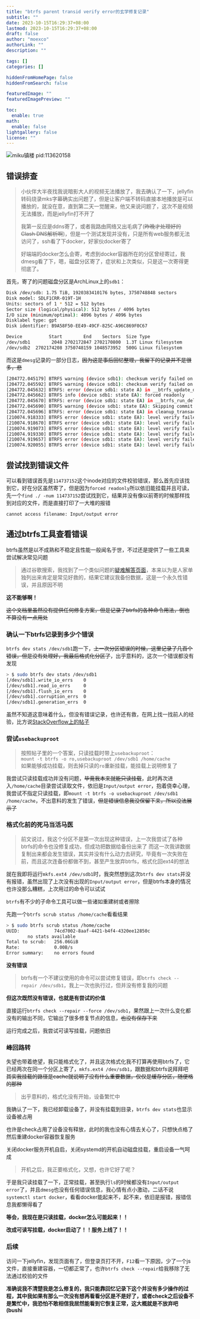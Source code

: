 ```yaml
---
title: "btrfs parent transid verify error的玄学修复记录"
subtitle: ""
date: 2023-10-15T16:29:37+08:00
lastmod: 2023-10-15T16:29:37+08:00
draft: false
author: "moexco"
authorLink: ""
description: ""

tags: []
categories: []

hiddenFromHomePage: false
hiddenFromSearch: false

featuredImage: ""
featuredImagePreview: ""

toc:
  enable: true
math:
  enable: false
lightgallery: false
license: ""
---
```

![miku镇楼 pid:113620158](/btrfs_parent_transid_verify_error/寒くて袖に手を入れてるミクちゃんが見たい_113620158.png)

## 错误排查

> 小伙伴大半夜找我说暗影大人的视频无法播放了，我去确认了一下，jellyfin转码烧录mks字幕确实出问题了，但是让客户端不转码直接本地播放是可以播放的，就没在意，直到第二天一觉醒来，他又来说问题了，这次不是视频无法播放，而是jellyfin打不开了
>
> 我第一反应是ddns寄了，或者我路由网络又出毛病了(~~昨晚才处理好的Clash DNS解析啊~~)，但是一个测试发现并没有，只是所有web服务都无法访问了，ssh看了下docker，好家伙docker寄了
>
> 好端端的docker怎么会寄，考虑到docker容器所在的分区曾经寄过，我dmesg看了下，嗯，磁盘分区寄了，症状和上次类似，只是这一次寄得更彻底了。

首先，寄了的问题磁盘分区是ArchLinux上的`sdb1`：
```sh
Disk /dev/sdb: 1.75 TiB, 1920383410176 bytes, 3750748848 sectors
Disk model: SDLF1CRR-019T-1H
Units: sectors of 1 * 512 = 512 bytes
Sector size (logical/physical): 512 bytes / 4096 bytes
I/O size (minimum/optimal): 4096 bytes / 4096 bytes
Disklabel type: gpt
Disk identifier: B9A58F50-EE49-49CF-825C-A96C869F0C67

Device          Start        End    Sectors  Size Type
/dev/sdb1        2048 2702172847 2702170800  1.3T Linux filesystem
/dev/sdb2  2702174208 3750748159 1048573952  500G Linux filesystem
```

而这是`dmesg`记录的一部分日志，~~因为这是事后回忆整理，我留下的记录并不是很多，悲~~
```sh
[204772.045179] BTRFS warning (device sdb1): checksum verify failed on logical 114737152 mirror 1 wanted 0xa1e021a8 found 0x0944aebf level 0
[204772.045592] BTRFS warning (device sdb1): checksum verify failed on logical 114737152 mirror 2 wanted 0xa1e021a8 found 0x0944aebf level 0
[204772.045632] BTRFS: error (device sdb1: state A) in __btrfs_update_delayed_inode:1065: errno=-5 IO failure
[204772.045662] BTRFS info (device sdb1: state EA): forced readonly
[204772.045670] BTRFS: error (device sdb1: state EA) in __btrfs_run_delayed_items:1156: errno=-5 IO failure
[204772.045690] BTRFS warning (device sdb1: state EA): Skipping commit of aborted transaction.
[204772.045696] BTRFS: error (device sdb1: state EA) in cleanup_transaction:1997: errno=-5 IO failure
[210074.918333] BTRFS error (device sdb1: state EA): level verify failed on logical 771833856 mirror 1 wanted 1 found 0
[210074.918670] BTRFS error (device sdb1: state EA): level verify failed on logical 771833856 mirror 2 wanted 1 found 0
[210074.919073] BTRFS error (device sdb1: state EA): level verify failed on logical 771833856 mirror 1 wanted 1 found 0
[210074.919330] BTRFS error (device sdb1: state EA): level verify failed on logical 771833856 mirror 2 wanted 1 found 0
[210074.919657] BTRFS error (device sdb1: state EA): level verify failed on logical 771833856 mirror 1 wanted 1 found 0
[210074.920055] BTRFS error (device sdb1: state EA): level verify failed on logical 771833856 mirror 2 wanted 1 found 0
```

## 尝试找到错误文件

可以看到错误首先是`114737152`这个inode对应的文件校验错误，那么首先应该找到它，好在分区虽然寄了，但是因为`forced readonly`所以依旧能挂载并且可读，先一个`find ./ -num 114737152`尝试找到它，结果并没有像以前寄的时候那样找到对应的文件，而是直接打印了一大堆的报错
```sh
cannot access filename: Input/output error
```

## 通过btrfs工具查看错误

btrfs虽然是以不成熟和不稳定且性能一般闻名于世，不过还是提供了一些工具来尝试解决常见问题

>通过谷歌搜索，我找到了一个类似问题的[疑难解答页面](https://btrfs.readthedocs.io/en/latest/trouble-index.html#error-parent-transid-verify-error)，本来以为是人家单独列出来肯定是常见好救的，结果它建议我备份数据，这是一个永久性错误，并且原因不明

**这不能够啊！**

~~这个文档里虽然没有提供任何修复方案，但是记录了btrfs的各种命令用法，倒也不算没有一点用处~~

### 确认一下btrfs记录到多少个错误

`btrfs dev stats /dev/sdb1`跑一下，~~上一次分区错误的时候，这里记录了几百个错误，但是没有处理好，我最后格式化分区了~~，出乎意料的，这次一个错误都没有发现
```sh
> $ sudo btrfs dev stats /dev/sdb1
[/dev/sdb1].write_io_errs    0
[/dev/sdb1].read_io_errs     0
[/dev/sdb1].flush_io_errs    0
[/dev/sdb1].corruption_errs  0
[/dev/sdb1].generation_errs  0
```

虽然不知道这意味着什么，但没有错误记录，也许还有救，在网上找一找前人的经验，比方说[StackOverflow上的帖子](https://stackoverflow.com/questions/46472439/fix-btrfs-btrfs-parent-transid-verify-failed-on)

### 尝试`usebackuproot`

>按照帖子里的一个答案，只读挂载时带上`usebackuproot`：  
>`mount -t btrfs -o ro,usebackuproot /dev/sdb1 /home/cache`  
>如果能够成功挂载，则去掉只读的`ro`重新挂载，能挂载上说明修复了

我尝试只读挂载成功并没有问题，~~毕竟我本来就能只读挂载~~，此时再次进入`/home/cache`目录尝试读取文件，依旧是`Input/output error`，抱着侥幸心理，我尝试不指定只读挂载，即`mount -t btrfs -o usebackuproot /dev/sdb1 /home/cache`，不出意料的发生了错误，~~但是错误信息我没保留下来，所以没法展示了~~

### 格式化前的死马当活马医

> 前文说过，我这个分区不是第一次出现这种错误，上一次我尝试了各种btrfs的命令也没修复成功，但成功把数据给备份出来了
> 而这一次我讲数据复制出来都会发生错误，其实并没有什么动力去研究，毕竟有一次失败在前，而且这次连备份都做不到，甚至产生放弃btrfs，格式化回ext4的想法

就在我即将运行`mkfs.ext4 /dev/sdb1`时，我突然想到这次`btrfs dev stats`并没有报错，虽然出现了上次没有出现的`Input/output error`，但是btrfs本身的情况也许没那么糟糕，上次用过的命令可以试试

`btrfs`有不少的子命令工具可以做一些诸如重建树或者擦除

先跑一个`btrfs scrub status /home/cache`看看结果
```sh
> $ sudo btrfs scrub status /home/cache
UUID:             74cd7002-8aaf-4421-b4f4-4320ee12850c
        no stats available
Total to scrub:   256.06GiB
Rate:             0.00B/s
Error summary:    no errors found
```

**没有错误**

> btrfs有一个不建议使用的命令可以尝试修复错误，即`btrfs check --repair /dev/sdb1`，我上一次也执行过，但并没有修复我的问题

**但这次既然没有错误，也就是有尝试的价值**

直接运行`btrfs check --repair --force /dev/sdb1`，果然跟上一次什么变化都没有的输出不同，它输出了很多修复节点的信息，~~也没有保存下来~~

运行完成之后，我尝试可读写挂载，问题依旧

### 峰回路转

失望也带着绝望，我只能格式化了，并且这次格式化我不打算再使用btrfs了，它已经两次在同一个分区上寄了，`mkfs.ext4 /dev/sdb1`，跟数据和btrfs说拜拜吧 ~~其实我挂载的路径是cache就说明了没有什么重要数据，仅仅是缓存分区，随便格的那种~~

> 出乎意料的，格式化没有开始，设备繁忙中

我确认了一下，我已经卸载设备了，并没有挂载到目录，`btrfs dev stats`也显示设备被占用

也许是check占用了设备没有释放，此时的我也没有心情去关心了，只想快点格了然后重建docker容器恢复服务

关闭docker服务开机自启，关闭systemd的开机自动磁盘挂载，重启设备一气呵成

> 开机之后，我正要格式化，又想，也许它好了呢？

于是我只读挂载了一下，正常挂载，甚至执行`ls`的时候都没有`Input/output error`了，并且`dmesg`也没有任何错误信息，我心情有点小激动，二话不说`systemctl start docker`，看看docker能起来不，起不来，依旧是报错，报错信息我都懒得看了

**等会，我现在是只读挂载，docker怎么可能起来！！**

**改成可读写挂载，docker启动了！！服务上线了！！**

### 后续

访问一下jellyfin，发现页面有了，但登录页打不开，`F12`看一下原因，少了一个js文件，直接重建容器，一切都正常了，也许`btrfs check --repair`给我移除了无法通过校验的文件

**准确说我不清楚我是怎么修复的，我只能靠回忆记录下这个并没有多少操作的过程，其中我如果有那么一次没有想再看看分区是不是好了，或者check之后设备不是繁忙中，我恐怕不敢相信我居然能看到它恢复正常，这大概就是不放弃吧(bushi**

<!--more-->
